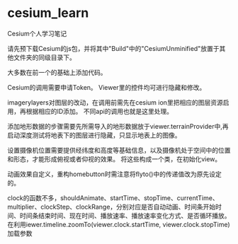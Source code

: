 # cesium_learn
Cesium个人学习笔记

请先预下载Cesium的js包，并将其中"Build"中的"CesiumUnminified"放置于其他文件夹的同级目录下。

大多数在前一个的基础上添加代码。

Cesium的调用需要申请Token。
Viewer里的控件均可进行隐藏和修改。

imagerylayers对图层的改动，在调用前需先在cesium ion里把相应的图层资源启用，再根据相应的ID添加。
不同api的调用也就是这里处理。

添加地形数据的步骤需要先所需导入的地形数据放于viewer.terrainProvider中,再启动深度测试将地表下的图层进行隐藏，只显示地表上的图像。

设置摄像机位置需要提供经纬度和高度等基础信息，以及摄像机处于空间中的位置和形态，才能形成俯视或者仰视的效果。
将这些构成一个类，在初始化view。

动画效果自定义，重构homebutton时需注意将flyto()中的传递值改为原先设定的。

clock的函数不多，shouldAnimate、startTime、stopTime、currentTime、multiplier、clockStep、clockRange，分别对应是否自动动画、时间条开始时间、时间条结束时间、现在时间、播放速率、播放速率变化方式、是否循环播放。
在利用iewer.timeline.zoomTo(viewer.clock.startTime, viewer.clock.stopTime)  加载参数
